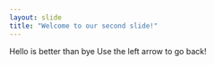 ```yaml
---
layout: slide
title: "Welcome to our second slide!"
---
```

Hello is better than bye
Use the left arrow to go back!
